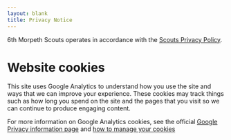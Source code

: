```yaml
---
layout: blank
title: Privacy Notice
---
```


6th Morpeth Scouts operates in accordance with the [Scouts Privacy Policy](https://www.scouts.org.uk/about-us/policy/privacy-policy/).

# Website cookies
This site uses Google Analytics to understand how you use the site and ways that we can improve your experience. These cookies may track things such as how long you spend on the site and the pages that you visit so we can continue to produce engaging content.

For more information on Google Analytics cookies, see the official [Google Privacy information page](https://privacy.google.com/businesses/compliance/) and [how to manage your cookies](https://policies.google.com/technologies/managing)
